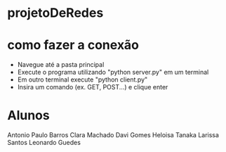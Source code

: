 # projetoDeRedes

# como fazer a conexão

- Navegue até a pasta principal
- Execute o programa utilizando "python server.py" em um terminal
- Em outro terminal execute "python client.py"
- Insira um comando (ex. GET, POST...) e clique enter

# Alunos
Antonio Paulo Barros
Clara Machado
Davi Gomes
Heloisa Tanaka
Larissa Santos
Leonardo Guedes

